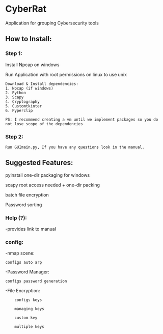# CyberRat
Application for grouping Cybersecurity tools

## How to Install:
### Step 1:
Install Npcap on windows

Run Application with root permissions on linux to use unix

    Download & Install dependencies:
    1. Npcap (if windows)
    2. Python
    3. Scapy
    4. Cryptography
    5. Customtkinter
    6. Pyperclip

    PS: I recommend creating a vm until we implement packages so you do not lose scope of the dependencies
    
### Step 2:
    Run GUImain.py, If you have any questions look in the manual.

## Suggested Features:

pyinstall one-dir packaging for windows

scapy root access needed + one-dir packing

batch file encryption

Password sorting

### Help (?):
-provides link to manual
    
### config:
-nmap scene:

    configs auto arp

-Password Manager:

    configs password generation

-File Encryption:

        configs keys

        managing keys

        custom key

        multiple keys
      

